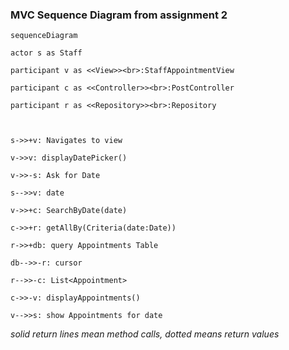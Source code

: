### MVC Sequence Diagram from assignment 2
```mermaid
sequenceDiagram

actor s as Staff

participant v as <<View>><br>:StaffAppointmentView

participant c as <<Controller>><br>:PostController

participant r as <<Repository>><br>:Repository

  

s->>+v: Navigates to view

v->>v: displayDatePicker()

v->>-s: Ask for Date

s-->>v: date

v->>+c: SearchByDate(date)

c->>+r: getAllBy(Criteria(date:Date))

r->>+db: query Appointments Table

db-->>-r: cursor

r-->>-c: List<Appointment>

c->>-v: displayAppointments()

v-->>s: show Appointments for date
```
*solid return lines mean method calls, dotted means return values*
